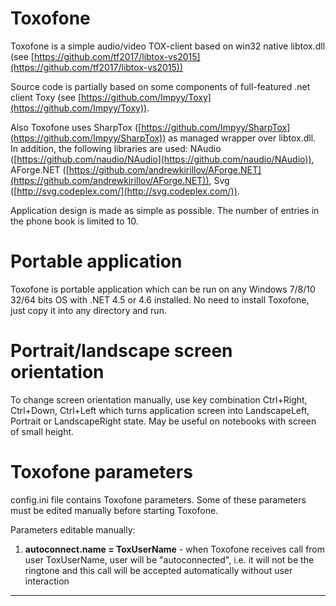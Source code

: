 # Toxofone

Toxofone is a simple audio/video TOX-client based on win32 native libtox.dll (see [https://github.com/tf2017/libtox-vs2015](https://github.com/tf2017/libtox-vs2015))

Source code is partially based on some components of full-featured .net client Toxy (see [https://github.com/Impyy/Toxy](https://github.com/Impyy/Toxy)).

Also Toxofone uses SharpTox ([https://github.com/Impyy/SharpTox](https://github.com/Impyy/SharpTox)) as managed wrapper over libtox.dll. In addition, the following libraries are used: NAudio ([https://github.com/naudio/NAudio](https://github.com/naudio/NAudio)), AForge.NET ([https://github.com/andrewkirillov/AForge.NET](https://github.com/andrewkirillov/AForge.NET)), Svg ([http://svg.codeplex.com/](http://svg.codeplex.com/)).

Application design is made as simple as possible. The number of entries in the phone book is limited to 10.


# Portable application

Toxofone is portable application which can be run on any Windows 7/8/10 32/64 bits OS with .NET 4.5 or 4.6 installed. No need to install Toxofone, just copy it into any directory and run.


# Portrait/landscape screen orientation

To change screen orientation manually, use key combination Ctrl+Right, Ctrl+Down, Ctrl+Left which turns application screen into LandscapeLeft, Portrait or LandscapeRight state. May be useful on notebooks with screen of small height. 


# Toxofone parameters

config.ini file contains Toxofone parameters. Some of these parameters must be edited manually before starting Toxofone.

Parameters editable manually:

1) __autoconnect.name = ToxUserName__ - when Toxofone receives call from user ToxUserName, user will be "autoconnected", i.e. it will not be the ringtone and this call will be accepted automatically without user interaction


----------


